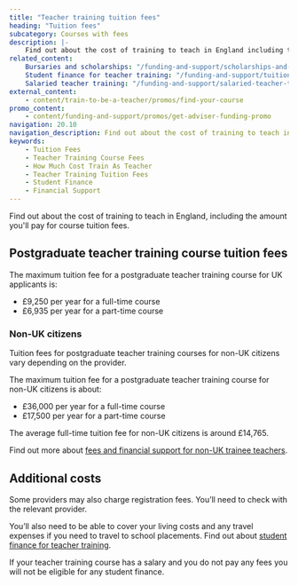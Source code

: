 ```yaml
---
title: "Teacher training tuition fees"
heading: "Tuition fees"
subcategory: Courses with fees
description: |-
    Find out about the cost of training to teach in England including the amount you'll pay for course tuition fees.
related_content:
    Bursaries and scholarships: "/funding-and-support/scholarships-and-bursaries"
    Student finance for teacher training: "/funding-and-support/tuition-fee-and-maintenance-loans"
    Salaried teacher training: "/funding-and-support/salaried-teacher-training"
external_content:
    - content/train-to-be-a-teacher/promos/find-your-course
promo_content:
    - content/funding-and-support/promos/get-adviser-funding-promo
navigation: 20.10
navigation_description: Find out about the cost of training to teach in England including the amount you'll pay for tuition fees.
keywords:
    - Tuition Fees
    - Teacher Training Course Fees
    - How Much Cost Train As Teacher
    - Teacher Training Tuition Fees
    - Student Finance
    - Financial Support
---
```

Find out about the cost of training to teach in England, including the amount you'll pay for course tuition fees.

## Postgraduate teacher training course tuition fees

The maximum tuition fee for a postgraduate teacher training course for UK applicants is:

* £9,250 per year for a full-time course
* £6,935 per year for a part-time course 

### Non-UK citizens
Tuition fees for postgraduate teacher training courses for non-UK citizens vary depending on the provider. 

The maximum tuition fee for a postgraduate teacher training course for non-UK citizens is about:

* £36,000 per year for a full-time course
* £17,500 per year for a part-time course 

The average full-time tuition fee for non-UK citizens is around £14,765.

Find out more about [fees and financial support for non-UK trainee teachers](/non-uk-teachers/fees-and-funding-for-non-uk-trainees). 

## Additional costs
Some providers may also charge registration fees. You’ll need to check with the relevant provider.  

You’ll also need to be able to cover your living costs and any travel expenses if you need to travel to school placements. Find out about [student finance for teacher training](/funding-and-support/tuition-fee-and-maintenance-loans).

If your teacher training course has a salary and you do not pay any fees you will not be eligible for any student finance.